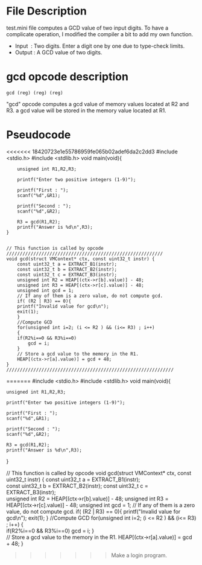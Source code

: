 # File Description
test.mini file computes a GCD value of two input digits.
To have a complicate operation, I modified the compiler a bit to add my own function.

- Input  : Two digits. Enter a digit one by one due to type-check limits.
- Output : A GCD value of two digits.

# gcd opcode description
	
	gcd (reg) (reg) (reg)

"gcd" opcode computes a gcd value of memory values located at R2 and R3.
a gcd value will be stored in the memory value located at R1.
 

# Pseudocode

<<<<<<< 18420723e1e55786959fe065b02adef6da2c2dd3
    #include <stdio.h>
    #include <stdlib.h>
	void main(void){

		unsigned int R1,R2,R3;

		printf("Enter two positive integers (1-9)");

		printf("First : ");
		scanf("%d",&R1);

		printf("Second : ");
		scanf("%d",&R2);

		R3 = gcd(R1,R2);
		printf("Answer is %d\n",R3); 
	}


	// This function is called by opcode
	//////////////////////////////////////////////////////////
	void gcd(struct VMContext* ctx, const uint32_t instr) {
	    const uint32_t a = EXTRACT_B1(instr);                
	    const uint32_t b = EXTRACT_B2(instr);
	    const uint32_t c = EXTRACT_B3(instr);          
	    unsigned int R2 = HEAP[(ctx->r[b].value)] - 48;
	    unsigned int R3 = HEAP[(ctx->r[c].value)] - 48;
	    unsigned int gcd = 1;
	    // If any of them is a zero value, do not compute gcd.
	    if( (R2 | R3) == 0){
		printf("Invalid value for gcd\n");
		exit(1);
	    }
	    //Compute GCD
	    for(unsigned int i=2; (i <= R2 ) && (i<= R3) ; i++)
	    {        
		if(R2%i==0 && R3%i==0)
		    gcd = i;
	    }      
	    // Store a gcd value to the memory in the R1.
	    HEAP[(ctx->r[a].value)] = gcd + 48;
	}
	//////////////////////////////////////////////////////////////
=======
#include <stdio.h>
#include <stdlib.h>
void main(void){

	unsigned int R1,R2,R3;
	
	printf("Enter two positive integers (1-9)");
	
	printf("First : ");
	scanf("%d",&R1);

	printf("Second : ");
	scanf("%d",&R2);

	R3 = gcd(R1,R2);
	printf("Answer is %d\n",R3); 
}


// This function is called by opcode
void gcd(struct VMContext* ctx, const uint32_t instr) {
    const uint32_t a = EXTRACT_B1(instr);                
    const uint32_t b = EXTRACT_B2(instr);
    const uint32_t c = EXTRACT_B3(instr);          
    unsigned int R2 = HEAP[(ctx->r[b].value)] - 48;
    unsigned int R3 = HEAP[(ctx->r[c].value)] - 48;
    unsigned int gcd = 1;
    // If any of them is a zero value, do not compute gcd.
    if( (R2 | R3) == 0){
        printf("Invalid value for gcd\n");
        exit(1);
    }
    //Compute GCD
    for(unsigned int i=2; (i <= R2 ) && (i<= R3) ; i++)
    {        
        if(R2%i==0 && R3%i==0)
            gcd = i;
    }      
    // Store a gcd value to the memory in the R1.
    HEAP[(ctx->r[a].value)] = gcd + 48;
}
>>>>>>> Make a login program.
